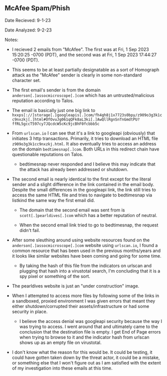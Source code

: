 ## McAfee Spam/Phish

Date Recieved: 9-1-23

Date Analyzed: 9-2-23

Notes:

* I recieved 2 emails from "McAfee". The first was at Fri, 1 Sep 2023 15:20:25 -0700 (PDT), and the second was at Fri, 1 Sep 2023 17:44:27 -0700 (PDT).

* This seems to be at least partially designatable as a sort of Homograph attack as the "McAfee" sender is clearly in some non-standard character set.

* The first email's sender is from the domain `anderson[.]assocmicroscope[.]com` which has an untrusted/malicious reputation according to Talos.

* The email is basically just one big link to `hxxps[://]storage[.]googleapis[.]com/fh4gh8j1x7723s0bpy/z909o3g3k1cc9nxzkj[.]html#OfOvuJg061qQFk8aL3ki[.]AwQllRgnSnTnGmdtPU?ffRL5gccT597cy7JQcdcW5cKc9jcBhF0fcbbb5c`

* From `urlscan.io` I can see that it's a link to googleapi (obviously) that initiates 3 http transactions. Primarily, it tries to download an HTML file `z909o3g3k1cc9nxzkj.html`. It also eventually tries to access an address on the domain `bedtimesnap[.]com`. Both URLs in this redirect chain have questionable reputations on Talos.

    * bedtimesnap never responded and I believe this may indicate that the attack has already been addressed or shutdown.

* The second email is nearly identical to the first except for the literal sender and a slight difference in the link contained in the email body. Despite the small differences in the googleapi link, the link still tries to access the same HTML file and tries to navigate to bedtimesnap via listkind the same way the first email did.

    * The domain that the second email was sent from is `scott[.]pearldives[.]com` which has a better reputation of neutral.

    * When the second email link tried to go to bedtimesnap, the request didn't fail.

* After some sleuthing around using website resources found on the `anderson[.]assocmicroscope[.]com` website using `urlscan.io`, I found a common resource that has been used in the previous months/years and it looks like similar websites have been coming and going for some time.

    * By taking the hash of this file from the indicators on urlscan and plugging that hash into a virustotal search, I'm concluding that it is a spy pixel or something of the sort.

* The pearldives website is just an "under construction" image.

* When I attempted to access more files by following some of the links in a sandboxed, proxied environment I was given errors that meant they either shutdown/corrupted their assets/infrastructure or had some security in place.

    * I believe the access denial was googleapi security because the way I was trying to access. I went around that and ultimately came to the conclusion that the destination file is empty. I get End of Page errors when trying to browse to it and the indicator hash from urlscan shows up as an empty file on virustotal.

* I don't know what the reason for this would be. It could be testing, it could have gotten taken down by the threat actor, it could be a mistake, or something else that I won't figure out as I am satisfied with the extent of my investigation into these emails at this time.